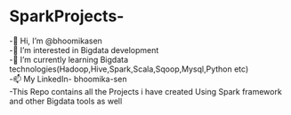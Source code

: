 # SparkProjects-
-👋 Hi, I’m @bhoomikasen<br>
-👀 I’m interested in Bigdata development<br>
-🌱 I’m currently learning Bigdata technologies(Hadoop,Hive,Spark,Scala,Sqoop,Mysql,Python etc)<br>
-📫 My LinkedIn- bhoomika-sen<br>
-This Repo contains all the Projects i have created Using Spark framework and other Bigdata tools as well
